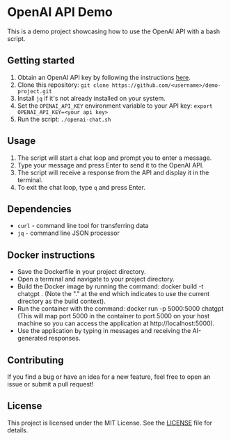 # OpenAI API Demo

This is a demo project showcasing how to use the OpenAI API with a bash script.

## Getting started

1. Obtain an OpenAI API key by following the instructions [here](https://beta.openai.com/docs/quickstart).
2. Clone this repository: `git clone https://github.com/<username>/demo-project.git`
3. Install `jq` if it's not already installed on your system.
4. Set the `OPENAI_API_KEY` environment variable to your API key: `export OPENAI_API_KEY=<your api key>`
5. Run the script: `./openai-chat.sh`

## Usage

1. The script will start a chat loop and prompt you to enter a message.
2. Type your message and press Enter to send it to the OpenAI API.
3. The script will receive a response from the API and display it in the terminal.
4. To exit the chat loop, type `q` and press Enter.

## Dependencies
- `curl` - command line tool for transferring data
- `jq` - command line JSON processor

## Docker instructions

- Save the Dockerfile in your project directory.
- Open a terminal and navigate to your project directory.
- Build the Docker image by running the command: docker build -t chatgpt . (Note the "." at the end which indicates to use the current directory as the build context).
- Run the container with the command: docker run -p 5000:5000 chatgpt (This will map port 5000 in the container to port 5000 on your host machine so you can access the application at http://localhost:5000).
- Use the application by typing in messages and receiving the AI-generated responses.


## Contributing

If you find a bug or have an idea for a new feature, feel free to open an issue or submit a pull request!

## License

This project is licensed under the MIT License. See the [LICENSE](LICENSE) file for details.
